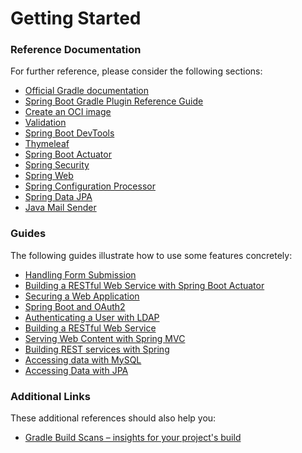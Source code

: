 # Getting Started

### Reference Documentation

For further reference, please consider the following sections:

* [Official Gradle documentation](https://docs.gradle.org)
* [Spring Boot Gradle Plugin Reference Guide](https://docs.spring.io/spring-boot/docs/2.5.1/gradle-plugin/reference/html/)
* [Create an OCI image](https://docs.spring.io/spring-boot/docs/2.5.1/gradle-plugin/reference/html/#build-image)
* [Validation](https://docs.spring.io/spring-boot/docs/2.5.1/reference/htmlsingle/#boot-features-validation)
* [Spring Boot DevTools](https://docs.spring.io/spring-boot/docs/2.5.1/reference/htmlsingle/#using-boot-devtools)
* [Thymeleaf](https://docs.spring.io/spring-boot/docs/2.5.1/reference/htmlsingle/#boot-features-spring-mvc-template-engines)
* [Spring Boot Actuator](https://docs.spring.io/spring-boot/docs/2.5.1/reference/htmlsingle/#production-ready)
* [Spring Security](https://docs.spring.io/spring-boot/docs/2.5.1/reference/htmlsingle/#boot-features-security)
* [Spring Web](https://docs.spring.io/spring-boot/docs/2.5.1/reference/htmlsingle/#boot-features-developing-web-applications)
* [Spring Configuration Processor](https://docs.spring.io/spring-boot/docs/2.5.1/reference/htmlsingle/#configuration-metadata-annotation-processor)
* [Spring Data JPA](https://docs.spring.io/spring-boot/docs/2.5.1/reference/htmlsingle/#boot-features-jpa-and-spring-data)
* [Java Mail Sender](https://docs.spring.io/spring-boot/docs/2.5.1/reference/htmlsingle/#boot-features-email)

### Guides

The following guides illustrate how to use some features concretely:

* [Handling Form Submission](https://spring.io/guides/gs/handling-form-submission/)
* [Building a RESTful Web Service with Spring Boot Actuator](https://spring.io/guides/gs/actuator-service/)
* [Securing a Web Application](https://spring.io/guides/gs/securing-web/)
* [Spring Boot and OAuth2](https://spring.io/guides/tutorials/spring-boot-oauth2/)
* [Authenticating a User with LDAP](https://spring.io/guides/gs/authenticating-ldap/)
* [Building a RESTful Web Service](https://spring.io/guides/gs/rest-service/)
* [Serving Web Content with Spring MVC](https://spring.io/guides/gs/serving-web-content/)
* [Building REST services with Spring](https://spring.io/guides/tutorials/bookmarks/)
* [Accessing data with MySQL](https://spring.io/guides/gs/accessing-data-mysql/)
* [Accessing Data with JPA](https://spring.io/guides/gs/accessing-data-jpa/)

### Additional Links

These additional references should also help you:

* [Gradle Build Scans – insights for your project's build](https://scans.gradle.com#gradle)

